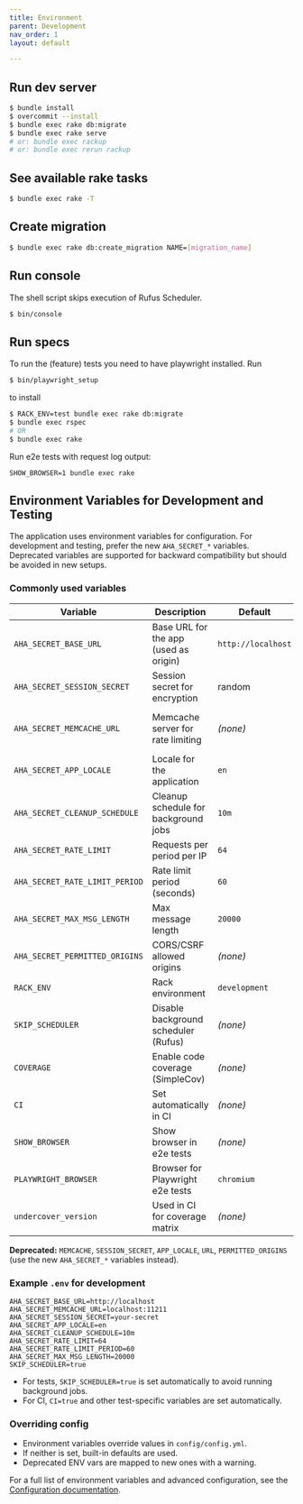 ```yaml
---
title: Environment
parent: Development
nav_order: 1
layout: default

---
```


## Run dev server

```bash
$ bundle install
$ overcommit --install
$ bundle exec rake db:migrate
$ bundle exec rake serve
# or: bundle exec rackup
# or: bundle exec rerun rackup
```

## See available rake tasks

```bash
$ bundle exec rake -T
```

## Create migration

```bash
$ bundle exec rake db:create_migration NAME=[migration_name]
```

## Run console

The shell script skips execution of Rufus Scheduler.

```bash
$ bin/console
```

## Run specs

To run the (feature) tests you need to have playwright installed.
Run
```bash
$ bin/playwright_setup
```
to install

```bash
$ RACK_ENV=test bundle exec rake db:migrate
$ bundle exec rspec
# OR
$ bundle exec rake
```

Run e2e tests with request log output:
```
SHOW_BROWSER=1 bundle exec rake
```

## Environment Variables for Development and Testing

The application uses environment variables for configuration. For development and testing, prefer the new `AHA_SECRET_*` variables. Deprecated variables are supported for backward compatibility but should be avoided in new setups.

### Commonly used variables

| Variable | Description | Default | Notes |
|----------|-------------|---------|-------|
| `AHA_SECRET_BASE_URL` | Base URL for the app (used as origin) | `http://localhost` | Replaces `URL` |
| `AHA_SECRET_SESSION_SECRET` | Session secret for encryption | random | Replaces `SESSION_SECRET` |
| `AHA_SECRET_MEMCACHE_URL` | Memcache server for rate limiting | *(none)* | Enables Rack::Attack, replaces `MEMCACHE` |
| `AHA_SECRET_APP_LOCALE` | Locale for the application | `en` | Replaces `APP_LOCALE` |
| `AHA_SECRET_CLEANUP_SCHEDULE` | Cleanup schedule for background jobs | `10m` | |
| `AHA_SECRET_RATE_LIMIT` | Requests per period per IP | `64` | Used by Rack::Attack |
| `AHA_SECRET_RATE_LIMIT_PERIOD` | Rate limit period (seconds) | `60` | Used by Rack::Attack |
| `AHA_SECRET_MAX_MSG_LENGTH` | Max message length | `20000` | |
| `AHA_SECRET_PERMITTED_ORIGINS` | CORS/CSRF allowed origins | *(none)* | |
| `RACK_ENV` | Rack environment | `development` | Use `test` for tests |
| `SKIP_SCHEDULER` | Disable background scheduler (Rufus) | *(none)* | Set to `true` in test/CI |
| `COVERAGE` | Enable code coverage (SimpleCov) | *(none)* | Used in test/CI |
| `CI` | Set automatically in CI | *(none)* | Used to enable CI-specific logic |
| `SHOW_BROWSER` | Show browser in e2e tests | *(none)* | Set to `true` to see browser window |
| `PLAYWRIGHT_BROWSER` | Browser for Playwright e2e tests | `chromium` | Can be `firefox`, `webkit` |
| `undercover_version` | Used in CI for coverage matrix | *(none)* | |

**Deprecated:** `MEMCACHE`, `SESSION_SECRET`, `APP_LOCALE`, `URL`, `PERMITTED_ORIGINS` (use the new `AHA_SECRET_*` variables instead).

### Example `.env` for development

```env
AHA_SECRET_BASE_URL=http://localhost
AHA_SECRET_MEMCACHE_URL=localhost:11211
AHA_SECRET_SESSION_SECRET=your-secret
AHA_SECRET_APP_LOCALE=en
AHA_SECRET_CLEANUP_SCHEDULE=10m
AHA_SECRET_RATE_LIMIT=64
AHA_SECRET_RATE_LIMIT_PERIOD=60
AHA_SECRET_MAX_MSG_LENGTH=20000
SKIP_SCHEDULER=true
```

- For tests, `SKIP_SCHEDULER=true` is set automatically to avoid running background jobs.
- For CI, `CI=true` and other test-specific variables are set automatically.

### Overriding config

- Environment variables override values in `config/config.yml`.
- If neither is set, built-in defaults are used.
- Deprecated ENV vars are mapped to new ones with a warning.

For a full list of environment variables and advanced configuration, see the [Configuration documentation](/configuration/).